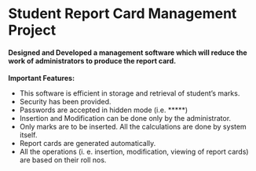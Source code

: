 # Student Report Card Management Project
#### Designed and Developed a management software which will reduce the work of administrators to produce the report card.

**Important Features:**
* This software is efficient in storage and retrieval of student’s marks.
* Security has been provided.
* Passwords are accepted in hidden mode (i.e. *****)
* Insertion and Modification can be done only by the administrator.
* Only marks are to be inserted. All the calculations are done by system itself.
* Report cards are generated automatically.
* All the operations (i. e. insertion, modification, viewing of report cards) are based on their roll nos. 
